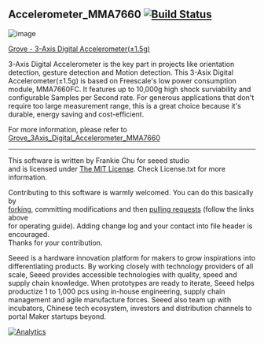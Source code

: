 ## Accelerometer_MMA7660  [![Build Status](https://travis-ci.com/Seeed-Studio/Accelerometer_MMA7660.svg?branch=master)](https://travis-ci.com/Seeed-Studio/Accelerometer_MMA7660)
![image](https://statics3.seeedstudio.com/images/101020039%201.jpg)

[Grove - 3-Axis Digital Accelerometer(±1.5g)](https://www.seeedstudio.com/Grove-3Axis-Digital-Accelerometer15g-p-765.html)

3-Axis Digital Accelerometer is the key part in projects like orientation detection, gesture detection and Motion detection. This 3-Asix Digital Accelerometer(±1.5g) is based on Freescale's low power consumption module, MMA7660FC. It features up to 10,000g high shock surviability and configurable Samples per Second rate. For generous applications that don't require too large measurement range, this is a great choice because it's durable, energy saving and cost-efficient.

For more information, please refer to [Grove_3Axis_Digital_Accelerometer_MMA7660][1]

----
This software is written by Frankie Chu for seeed studio<br>
and is licensed under [The MIT License](http://opensource.org/licenses/mit-license.php). Check License.txt for more information.<br>

Contributing to this software is warmly welcomed. You can do this basically by<br>
[forking](https://help.github.com/articles/fork-a-repo), committing modifications and then [pulling requests](https://help.github.com/articles/using-pull-requests) (follow the links above<br>
for operating guide). Adding change log and your contact into file header is encouraged.<br>
Thanks for your contribution.

Seeed is a hardware innovation platform for makers to grow inspirations into differentiating products. By working closely with technology providers of all scale, Seeed provides accessible technologies with quality, speed and supply chain knowledge. When prototypes are ready to iterate, Seeed helps productize 1 to 1,000 pcs using in-house engineering, supply chain management and agile manufacture forces. Seeed also team up with incubators, Chinese tech ecosystem, investors and distribution channels to portal Maker startups beyond.


[1]:http://wiki.seeedstudio.com/Grove-3-Axis_Digital_Accelerometer-1.5g/



[![Analytics](https://ga-beacon.appspot.com/UA-46589105-3/Accelerometer_MMA7660)](https://github.com/igrigorik/ga-beacon)
